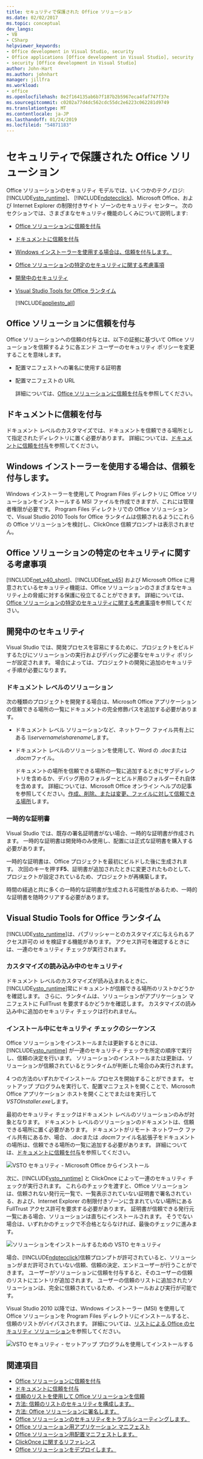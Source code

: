 ```yaml
---
title: セキュリティで保護された Office ソリューション
ms.date: 02/02/2017
ms.topic: conceptual
dev_langs:
- VB
- CSharp
helpviewer_keywords:
- Office development in Visual Studio, security
- Office applications [Office development in Visual Studio], security
- security [Office development in Visual Studio]
author: John-Hart
ms.author: johnhart
manager: jillfra
ms.workload:
- office
ms.openlocfilehash: 8e2f164135ab6b7f187b2b5967eca4faf747f37e
ms.sourcegitcommit: c0202a77d4dc562cdc55dc2e6223c062281d9749
ms.translationtype: MT
ms.contentlocale: ja-JP
ms.lasthandoff: 01/24/2019
ms.locfileid: "54871183"
---
```

# <a name="secure-office-solutions"></a>セキュリティで保護された Office ソリューション
  Office ソリューションのセキュリティ モデルでは、いくつかのテクノロジ: [!INCLUDE[vsto_runtime](../vsto/includes/vsto-runtime-md.md)]、 [!INCLUDE[ndptecclick](../vsto/includes/ndptecclick-md.md)]、Microsoft Office、および Internet Explorer の制限付きサイト ゾーンのセキュリティ センター。 次のセクションでは、さまざまなセキュリティ機能のしくみについて説明します:

- [Office ソリューションに信頼を付与](#GrantingTrustToSolutions)

- [ドキュメントに信頼を付与](#GrantingTrustToDocuments)

- [Windows インストーラーを使用する場合は、信頼を付与します。](#GrantingTrustWindowsInstaller)

- [Office ソリューションの特定のセキュリティに関する考慮事項](#Security)

- [開発中のセキュリティ](#SecurityDuringDeployment)

- [Visual Studio Tools for Office ランタイム](#VisualStudioToolsForOfficeRuntime)

  [!INCLUDE[appliesto_all](../vsto/includes/appliesto-all-md.md)]

##  <a name="GrantingTrustToSolutions"></a> Office ソリューションに信頼を付与
 Office ソリューションへの信頼の付与とは、以下の証拠に基づいて Office ソリューションを信頼するように各エンド ユーザーのセキュリティ ポリシーを変更することを意味します。

- 配置マニフェストへの署名に使用する証明書

- 配置マニフェストの URL

  詳細については、[Office ソリューションに信頼を付与](../vsto/granting-trust-to-office-solutions.md)を参照してください。

##  <a name="GrantingTrustToDocuments"></a> ドキュメントに信頼を付与
 ドキュメント レベルのカスタマイズでは、ドキュメントを信頼できる場所として指定されたディレクトリに置く必要があります。  詳細については、[ドキュメントに信頼を付与](../vsto/granting-trust-to-documents.md)を参照してください。

##  <a name="GrantingTrustWindowsInstaller"></a> Windows インストーラーを使用する場合は、信頼を付与します。
 Windows インストーラーを使用して Program Files ディレクトリに Office ソリューションをインストールする MSI ファイルを作成できますが、これには管理者権限が必要です。 Program Files ディレクトリでの Office ソリューションで、Visual Studio 2010 Tools for Office ランタイムは信頼されるようにこれらの Office ソリューションを検討し、ClickOnce 信頼プロンプトは表示されません。

##  <a name="Security"></a> Office ソリューションの特定のセキュリティに関する考慮事項
 [!INCLUDE[net_v40_short](../sharepoint/includes/net-v40-short-md.md)]、[!INCLUDE[net_v45](../vsto/includes/net-v45-md.md)] および Microsoft Office に用意されているセキュリティ機能は、Office ソリューションのさまざまなセキュリティ上の脅威に対する保護に役立てることができます。 詳細については、[Office ソリューションの特定のセキュリティに関する考慮事項](../vsto/specific-security-considerations-for-office-solutions.md)を参照してください。

##  <a name="SecurityDuringDeployment"></a> 開発中のセキュリティ
 Visual Studio では、開発プロセスを容易にするために、プロジェクトをビルドするたびにソリューションの実行およびデバッグに必要なセキュリティ ポリシーが設定されます。 場合によっては、プロジェクトの開発に追加のセキュリティ手順が必要になります。

### <a name="document-level-solutions"></a>ドキュメント レベルのソリューション
 次の種類のプロジェクトを開発する場合は、Microsoft Office アプリケーションの信頼できる場所の一覧にドキュメントの完全修飾パスを追加する必要があります。

- ドキュメント レベル ソリューションなど、ネットワーク ファイル共有上にある *\\\servername\sharename*します。

- ドキュメント レベルのソリューションを使用して、Word の *.doc*または *.docm*ファイル。

  ドキュメントの場所を信頼できる場所の一覧に追加するときにサブディレクトリを含めるか、デバッグ用のフォルダーとビルド用のフォルダーそれ自体を含めます。 詳細については、Microsoft Office オンライン ヘルプの記事を参照してください。[作成、削除、または変更、ファイルに対して信頼できる場所](https://support.office.com/article/Create-remove-or-change-a-trusted-location-for-your-files-f5151879-25ea-4998-80a5-4208b3540a62)します。

### <a name="temporary-certificates"></a>一時的な証明書
 Visual Studio では、既存の署名証明書がない場合、一時的な証明書が作成されます。  一時的な証明書は開発時のみ使用し、配置には正式な証明書を購入する必要があります。

 一時的な証明書は、Office プロジェクトを最初にビルドした後に生成されます。 次回のキーを押す**F5**、証明書が追加されたときに変更されたものとして、プロジェクトが設定されているため、プロジェクトが再構築します。

 時間の経過と共に多くの一時的な証明書が生成される可能性があるため、一時的な証明書を随時クリアする必要があります。

##  <a name="VisualStudioToolsForOfficeRuntime"></a> Visual Studio Tools for Office ランタイム
 [!INCLUDE[vsto_runtime](../vsto/includes/vsto-runtime-md.md)]は、パブリッシャーとのカスタマイズに与えられるアクセス許可の id を検証する機能があります。 アクセス許可を確認するときには、一連のセキュリティ チェックが実行されます。

### <a name="security-during-customization-loading"></a>カスタマイズの読み込み中のセキュリティ
 ドキュメント レベルのカスタマイズが読み込まれるときに、[!INCLUDE[vsto_runtime](../vsto/includes/vsto-runtime-md.md)]常にドキュメントが信頼できる場所のリストかどうかを確認します。 さらに、ランタイムは、ソリューションがアプリケーション マニフェストに FullTrust を要求するかどうかを確認します。 カスタマイズの読み込み中に追加のセキュリティ チェックは行われません。

### <a name="sequence-of-security-checks-during-installation"></a>インストール中にセキュリティ チェックのシーケンス
 Office ソリューションをインストールまたは更新するときには、[!INCLUDE[vsto_runtime](../vsto/includes/vsto-runtime-md.md)] が一連のセキュリティ チェックを所定の順序で実行し、信頼の決定を行います。 ソリューションのインストールまたは更新は、ソリューションが信頼されているとランタイムが判断した場合のみ実行されます。

 4 つの方法のいずれかでインストール プロセスを開始することができます。 セットアップ プログラムを実行して、配置マニフェストを開くことで、Microsoft Office アプリケーション ホストを開くことでまたはを実行して*VSTOInstaller.exe*します。

 最初のセキュリティ チェックはドキュメント レベルのソリューションのみが対象となります。 ドキュメント レベルのソリューションのドキュメントは、信頼できる場所に置く必要があります。 ドキュメントがリモート ネットワーク ファイル共有にあるか、場合、 *.doc*または *.docm*ファイル名拡張子をドキュメントの場所は、信頼できる場所の一覧に追加する必要があります。 詳細については、[ドキュメントに信頼を付与](../vsto/granting-trust-to-documents.md)を参照してください。

 ![VSTO セキュリティ - Microsoft Office からインストール](../vsto/media/host-install.png "VSTO セキュリティ - Microsoft Office からのインストール")

 次に、[!INCLUDE[vsto_runtime](../vsto/includes/vsto-runtime-md.md)] と ClickOnce によって一連のセキュリティ チェックが実行されます。 これらのチェックを渡すと、Office ソリューションは、信頼されない発行元一覧で、一覧表示されていない証明書で署名されている、および、Internet Explorer の制限付きゾーンに含まれていない場所にある FullTrust アクセス許可を要求する必要があります。 証明書が信頼できる発行元一覧にある場合、ソリューションは直ちにインストールされます。 そうでない場合は、いずれかのチェックで不合格とならなければ、最後のチェックに進みます。

 ![ソリューションをインストールするための VSTO セキュリティ](../vsto/media/installing.png "ソリューションをインストールするための VSTO セキュリティ")

 場合、[!INCLUDE[ndptecclick](../vsto/includes/ndptecclick-md.md)]信頼プロンプトが許可されていると、ソリューションがまだ許可されていない信頼、信頼の決定、エンドユーザーが行うことができます。 ユーザーがソリューションに信頼を付与すると、そのユーザーの信頼のリストにエントリが追加されます。 ユーザーの信頼のリストに追加されたソリューションは、完全に信頼されているため、インストールおよび実行が可能です。

 Visual Studio 2010 以降では、Windows インストーラー (MSI) を使用して Office ソリューションを Program Files ディレクトリにインストールすると、信頼のリストがバイパスされます。 詳細については、[リストによる Office のセキュリティ ソリューション](../vsto/trusting-office-solutions-by-using-inclusion-lists.md)を参照してください。

 ![VSTO セキュリティ - セットアップ プログラムを使用してインストールする](../vsto/media/setup-vstoinstaller.png "VSTO セキュリティ - セットアップ プログラムを使用してインストールするには")

## <a name="see-also"></a>関連項目

- [Office ソリューションに信頼を付与](../vsto/granting-trust-to-office-solutions.md)
- [ドキュメントに信頼を付与](../vsto/granting-trust-to-documents.md)
- [信頼のリストを使用して Office ソリューションを信頼](../vsto/trusting-office-solutions-by-using-inclusion-lists.md)
- [方法: 信頼のリストのセキュリティを構成します。](../vsto/how-to-configure-inclusion-list-security.md)
- [方法: Office ソリューションに署名します。](../vsto/how-to-sign-office-solutions.md)
- [Office ソリューションのセキュリティをトラブルシューティングします。](../vsto/troubleshooting-office-solution-security.md)
- [Office ソリューション用アプリケーション マニフェスト](../vsto/application-manifests-for-office-solutions.md)
- [Office ソリューション用配置マニフェストします。](../vsto/deployment-manifests-for-office-solutions.md)
- [ClickOnce に関するリファレンス](../deployment/clickonce-reference.md)
- [Office ソリューションをデプロイします。](../vsto/deploying-an-office-solution.md)
